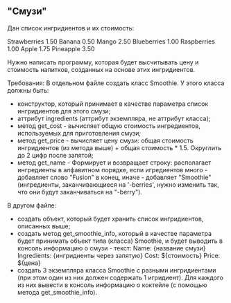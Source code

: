 "Смузи"
---------------------------

Дан список ингридиентов и их стоимость:

Strawberries  1.50
Banana  0.50
Mango  2.50
Blueberries  1.00
Raspberries  1.00
Apple  1.75
Pineapple  3.50

Нужно написать программу, которая будет высчитывать цену и стоимость напитков, созданных на основе этих ингридиентов.

Требования:
В отдельном файле создать класс Smoothie. У этого класса должны быть:
- конструктор, который принимает в качестве параметра список ингридиентов для этого смузи;
- аттрибут ingredients (аттрибут экземпляра, не аттрибут класса);
- метод get_cost - вычисляет общую стоимость ингредиентов, используемых для приготовления смузи;
- метод get_price - вычисляет цену смузи: общая стоимость ингридиентов (из метода выше) + общая стоимость * 1.5. Округлить до 2 цифр после запятой;
- метод get_name - Формирует и возвращает строку: располагает ингредиенты в алфавитном порядке, если игредиентов много - добавляет слово "Fusion" в конец, иначе - добавляет "Smoothie" (ингредиенты, заканчивающиеся на '-berries', нужно изменить так, что они будут заканчиваться на "-berry").

В другом файле:
- создать объект, который будет хранить список ингридиентов, описанных выше; 
- создать метод get_smoothie_info, который в качестве параметра будет принимать объект типа (класса) Smoothie, и будет выводить в консоль информацию о смузи - текст:
    Name: {название смузи}
    Ingredients: {ингридиенты через запятую}
    Cost: ${стоимость}
    Price: ${цена}
- создать 3 экземпляра класса Smoothie с разными ингридиентами (при этом один из них должен содержать 1 игридиент). Для каждого из них вывести в консоль информацию о коктейле (с помощью метода get_smoothie_info).










